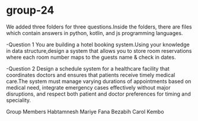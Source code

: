 # group-24
We added three folders for three questions.Inside the folders, there are files which contain answers in python, kotlin, and js programming languages.

-Question 1 You are building a hotel booking system.Using your knowledge in data structure,design a system that allows you to store room reservations where each room number maps to the guests name & check in dates.

-Question 2 Design a schedule system for a healthcare facility that coordinates doctors and ensures that patients receive timely medical care.The system must manage varying durations of appointments based on medical need, integrate emergency cases effectively without major disruptions, and respect both patient and doctor preferences for timing and speciality.

Group Members
Habtamnesh Mariye
Fana Bezabih
Carol Kembo

